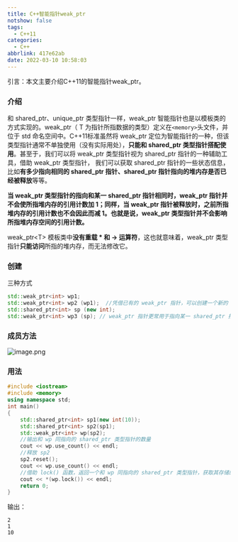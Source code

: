 ```yaml
---
title: C++智能指针weak_ptr
notshow: false
tags:
  - C++11
categories:
  - C++
abbrlink: 417e62ab
date: 2022-03-10 10:58:03
---
```


引言：本文主要介绍C++11的智能指针weak_ptr。

<!--more-->

### 介绍

和 shared_ptr、unique_ptr 类型指针一样，weak_ptr 智能指针也是以模板类的方式实现的。weak_ptr<T>（ T 为指针所指数据的类型）定义在`<memory>`头文件，并位于 std 命名空间中。C++11标准虽然将 weak_ptr 定位为智能指针的一种，但该类型指针通常不单独使用（没有实际用处），**只能和 shared_ptr 类型指针搭配使用**。甚至于，我们可以将 weak_ptr 类型指针视为 shared_ptr 指针的一种辅助工具，借助 weak_ptr 类型指针， 我们可以获取 shared_ptr 指针的一些状态信息，比如**有多少指向相同的 shared_ptr 指针、shared_ptr 指针指向的堆内存是否已经被释放**等等。

**当 weak_ptr 类型指针的指向和某一 shared_ptr 指针相同时，weak_ptr 指针并不会使所指堆内存的引用计数加 1；同样，当 weak_ptr 指针被释放时，之前所指堆内存的引用计数也不会因此而减 1。也就是说，weak_ptr 类型指针并不会影响所指堆内存空间的引用计数。**

weak_ptr\<T> 模板类中**没有重载 * 和 -> 运算符**，这也就意味着，weak_ptr 类型指针**只能访问**所指的堆内存，而无法修改它。

### 创建

三种方式

```c++
std::weak_ptr<int> wp1;
std::weak_ptr<int> wp2 (wp1);  //凭借已有的 weak_ptr 指针，可以创建一个新的 weak_ptr 指针
std::shared_ptr<int> sp (new int);
std::weak_ptr<int> wp3 (sp); // weak_ptr 指针更常用于指向某一 shared_ptr 指针拥有的堆内存，因为在构建 weak_ptr 指针对象时，可以利用已有的 shared_ptr 指针为其初始化
```

### 成员方法

![image.png](https://s2.loli.net/2022/03/10/qoOWVLPHs7udBgy.png)

### 用法

```C++
#include <iostream>
#include <memory>
using namespace std;
int main()
{
    std::shared_ptr<int> sp1(new int(10));
    std::shared_ptr<int> sp2(sp1);
    std::weak_ptr<int> wp(sp2);
    //输出和 wp 同指向的 shared_ptr 类型指针的数量
    cout << wp.use_count() << endl;
    //释放 sp2
    sp2.reset();
    cout << wp.use_count() << endl;
    //借助 lock() 函数，返回一个和 wp 同指向的 shared_ptr 类型指针，获取其存储的数据
    cout << *(wp.lock()) << endl;
    return 0;
}
```

输出：

```
2
1
10
```

